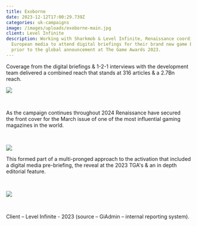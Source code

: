```yaml
---
title: Exoborne
date: 2023-12-12T17:00:29.739Z
categories: uk-campaigns
image: /images/uploads/exoborne-main.jpg
client: Level Infinite
description: Working with Sharkmob & Level Infinite, Renaissance coordinated 40
  European media to attend digital briefings for their brand new game Exoborne
  prior to the global announcement at The Game Awards 2023.
---
```

Coverage from the digital briefings & 1-2-1 interviews with the development team delivered a combined reach that stands at 316 articles & a 2.7Bn reach.​

![](/images/uploads/exo1.png)

​

As the campaign continues throughout 2024 Renaissance have secured the front cover for the March issue of one of the most influential gaming magazines in the world.​

​

![](/images/uploads/exo2.jpg)



This formed part of a multi-pronged approach to the activation that included a digital media pre-briefing, the reveal at the 2023 TGA's & an in depth editorial feature.​

​

![](/images/uploads/exo3.jpg)

​

Client – Level Infinite - 2023 (source – GiAdmin – internal reporting system).